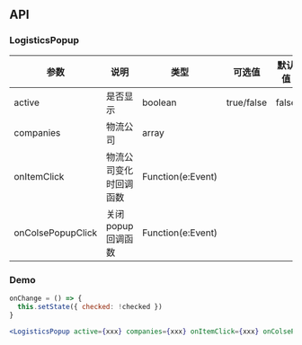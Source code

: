 ## API

### LogisticsPopup

| 参数      | 说明                                     | 类型       |  可选值 |默认值 |
|-----------|------------------------------------------|------------|-------|--------|
| active | 是否显示 | boolean  | true/false  | false    |
| companies | 物流公司 | array |  |  |
| onItemClick | 物流公司变化时回调函数 | Function(e:Event) |  |  | |
| onColsePopupClick | 关闭popup回调函数 | Function(e:Event) |  |  |
### Demo

````jsx
onChange = () => {
  this.setState({ checked: !checked })  
}

<LogisticsPopup active={xxx} companies={xxx} onItemClick={xxx} onColsePopupClick={xxx}/>
````
